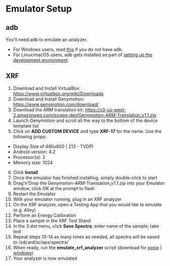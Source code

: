 # Emulator Setup

## adb
You'll need adb to emulate an analyzer.
* For Windows users, read [this](https://github.com/SciAps/android-manifest/blob/master/docs/windows_adb_setup.md) if you do not have adb.
* For Linux/macOS users, adb gets installed as part of [setting up the development environment](https://github.com/SciAps/DART-SD410-manifest/blob/master/README.md).

## XRF
1. Download and Install VirtualBox: https://www.virtualbox.org/wiki/Downloads
2. Download and Install Genymotion: https://www.genymotion.com/download/
3. Download the ARM translation kit: https://s3-us-west-2.amazonaws.com/sciaps-dev/Genymotion-ARM-Translation_v1.1.zip
4. Launch Genymotion and scroll all the way to the bottom of the device template list
5. Click on **ADD CUSTOM DEVICE** and type **XRF-17** for the name. Use the following props:
  * Display Size of 480x800 | 213 - TVDPI
  * Android version: 4.2
  * Processor(s): 2
  * Memory size: 1024
6. Click **Install**
7. Once the emulator has finished installing, simply double-click to start
8. Drag'n'Drop the Genymotion-ARM-Translation_v1.1.zip into your Emulator window, click OK at the prompt to flash
9. Restart the Emulator
10. With your emulator running, plug in an XRF analyzer
11. On the XRF analyzer, open a Testing App that you would like to emulate (e.g. Alloy)
12. Perform an Energy Calibration
13. Place a sample in the XRF Test Stand
14. In the 3 dot menu, click **Save Spectra**; enter name of the sample; take test
15. Repeat steps 13-14 as many times as needed, all spectra will be saved to /sdcard/sciaps/spectra/
16. When ready, run the **emulate_xrf_analyzer** script (download for [posix](https://raw.githubusercontent.com/SciAps/android-manifest/master/scripts/posix/emulate_xrf_analyzer.sh) | [windows](https://raw.githubusercontent.com/SciAps/android-manifest/master/scripts/windows/emulate_xrf_analyzer.bat))
17. Your analyzer is now emulated
